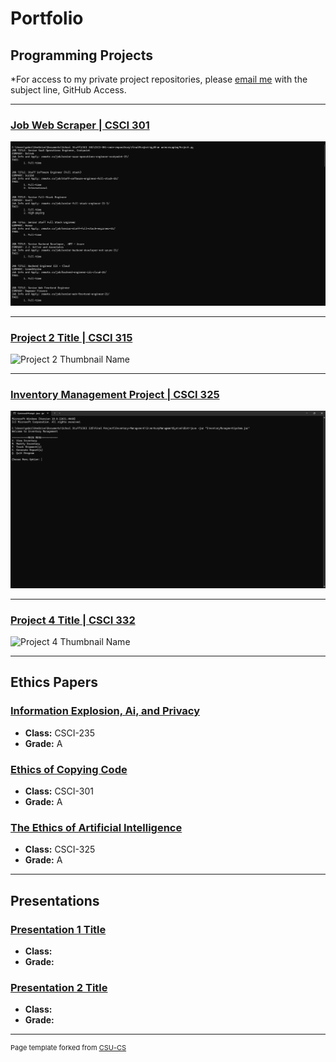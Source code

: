Portfolio
=========

Programming Projects
--------------------

*For access to my private project repositories, please [email me](mailto:gjtiradorobles@csustudent.net?subject=GitHub%20Access) with the subject line, GitHub Access.

---
### [Job Web Scraper | CSCI 301](csci301Project.md)

![Job Web Scraper Thumbnail](images/CSCI301/outputCLIWebScraper.png)

---
### [Project 2 Title | CSCI 315](csci315Project.md)

![Project 2 Thumbnail Name](images/dummy_thumbnail.jpg)

---
### [Inventory Management Project | CSCI 325](csci325Project.md)

![Project 3 Thumbnail Name](images/CSCI325/325Thumbnail.png)

---
### [Project 4 Title | CSCI 332](csci332Project.md)

![Project 4 Thumbnail Name](images/dummy_thumbnail.jpg)

---

Ethics Papers
-------------

### [Information Explosion, Ai, and Privacy](/pdf/Gabriel_Tirado_Ethics_Paper_CSCI235.pdf)

-   **Class:** CSCI-235 
-   **Grade:** A

### [Ethics of Copying Code](/pdf/Gabriel_Tirado_Ethics_Paper_CSCI301.pdf)

-   **Class:** CSCI-301
-   **Grade:** A

### [The Ethics of Artificial Intelligence](/pdf/Gabriel_Tirado_Ethics_Paper_CSCI325.pdf)

-   **Class:** CSCI-325
-   **Grade:** A

---

Presentations
-------------

### [Presentation 1 Title](/pdf/sample_presentation.pdf)

- **Class:** 
- **Grade:**


### [Presentation 2 Title](/pdf/sample_presentation.pdf)

- **Class:** 
- **Grade:**

---

<p style="font-size:11px">Page template forked from <a href="https://github.com/csu-cs/csci-portfolio">CSU-CS</a></p>
<!-- Remove above link if you don't want to attributive -->
